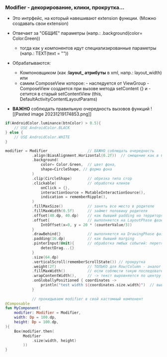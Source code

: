 
### Modifier  -  декорирование, клики, прокрутка...

-  Это интрфейс, на который навешивают extension функции. (Можно создавать свои extension)
- Отвечает за "ОБЩИЕ" параметры (напр.: .background(color= Color.Green))
	- тогда как у компонентов идут специализированные параметры (напр.: TEXT(text = "")) 
	
- Oбрабатываются:

	- Компоновщиком (как :**layout_ атрибуты** в xml, напр.: layout_width)         
	или
	- самим ComposeView которое:
		  - наследуется от ViewGroup
		  - ComposeView создается при вызове метода setContent {}   и 
		  - сетится в старый setContentView (this, DefaultActivityContentLayoutParams)
	
- **ВАЖНО** соблюдать правильную очередность вызовов функций
	 ![[Pasted image 20231219174853.png]]

```kotlin 
if(AndroidColor.luminance(btnColor) > 0.5){
	// USE AndroidColor.BLACK
} else {
	// USE AndroidColor.WHITE
}
```

```kotlin
modifier = Modifier                  // ВАЖНО соблюдать очередность
			.align(BiasAlignment.Horizontal(0.2f))  // смещение как в ConstraintLayout
			.background(
				color= Color.Green,  // цвет фона, 
				shape=CircleShape, // форма фона
			)
			.clip(CircleShape)       // обрезка типа crop 
			.clickable(              // обработка кликов
				onClick = {},
				interactionSource = MutableInteractionSource(),
				indication = rememberRipple(),
			)            
			.fillMaxSize()           // занять все место в родителе
			.fillMaxWidth(0.5f)      // займет половину родителя
			.offset(40.dp, 40.dp)    // как бывший padding но территоря та же
			.offset{                 // выполняется на LayoutPhase фазе (cм. Lifecycle)
				IntOffset(x=0, y = 20 * (counterValue/3))
			}
			.drawBehind{}            // выполняется на DrawingPhase фазе 
			.padding(16.dp)          // как бывший marging
			.pinterInput(Unit){      // обработка любых событий: перетягивания, кликов
				detectDrag...{}
			}
			.size(64.dp)
			.verticalScroll(rememberScrollState()) // прокрутка
			.weight(2f)              // ТОЛЬКО для Row/Column - аналог weight у LinearLayout
			.fillMaxWidth()          // если соблюсти такую последовательность ->  
			.wrapContentWidth(),     // -> текст выровняется по центру скрина и займет минимум места.
			.onGloballyPositioned { coordinates ->  
			    println("test width ${coordinates.size.width}")  // вывести в логи ширину елемента
			}
			
			// прокидываем modifier в свой кастомный компонент
@Composable
fun MyComponent(
	modifier: Modifier = Modifier,
	width: Dp = 100.dp,
	height: Dp = 100.dp,
){
	Box(modifier.then(
		Modifier
			.size(width, height)
		))
}
```
